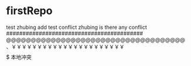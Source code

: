 # firstRepo
test
zhubing add
test conflict zhubing
is there any conflict
##########################################
@@@@@@@@@@@@@@@@@@@@@@@@@@@@@@@@@@@@
、￥￥￥￥￥￥￥￥￥￥￥￥￥￥￥￥￥￥￥￥￥￥
$$$$$$$$$$$$$$$$$$$$$$$$$$$$$$$$$$$$$
本地冲突